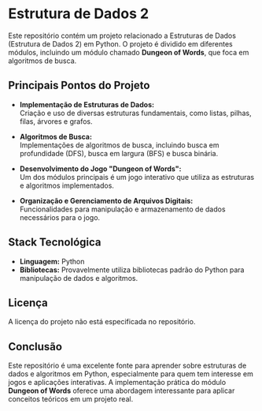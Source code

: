 # Estrutura de Dados 2

Este repositório contém um projeto relacionado a Estruturas de Dados (Estrutura de Dados 2) em Python. O projeto é dividido em diferentes módulos, incluindo um módulo chamado **Dungeon of Words**, que foca em algoritmos de busca.

## Principais Pontos do Projeto

- **Implementação de Estruturas de Dados:**  
  Criação e uso de diversas estruturas fundamentais, como listas, pilhas, filas, árvores e grafos.

- **Algoritmos de Busca:**  
  Implementações de algoritmos de busca, incluindo busca em profundidade (DFS), busca em largura (BFS) e busca binária.

- **Desenvolvimento do Jogo "Dungeon of Words":**  
  Um dos módulos principais é um jogo interativo que utiliza as estruturas e algoritmos implementados.

- **Organização e Gerenciamento de Arquivos Digitais:**  
  Funcionalidades para manipulação e armazenamento de dados necessários para o jogo.

## Stack Tecnológica

- **Linguagem:** Python  
- **Bibliotecas:** Provavelmente utiliza bibliotecas padrão do Python para manipulação de dados e algoritmos.

## Licença

A licença do projeto não está especificada no repositório.

## Conclusão

Este repositório é uma excelente fonte para aprender sobre estruturas de dados e algoritmos em Python, especialmente para quem tem interesse em jogos e aplicações interativas. A implementação prática do módulo **Dungeon of Words** oferece uma abordagem interessante para aplicar conceitos teóricos em um projeto real.

